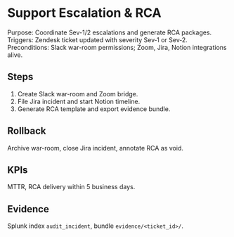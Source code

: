 # Support Escalation & RCA

Purpose: Coordinate Sev-1/2 escalations and generate RCA packages.
Triggers: Zendesk ticket updated with severity Sev‑1 or Sev‑2.
Preconditions: Slack war-room permissions; Zoom, Jira, Notion integrations alive.

## Steps

1. Create Slack war-room and Zoom bridge.
2. File Jira incident and start Notion timeline.
3. Generate RCA template and export evidence bundle.

## Rollback

Archive war-room, close Jira incident, annotate RCA as void.

## KPIs

MTTR, RCA delivery within 5 business days.

## Evidence

Splunk index `audit_incident`, bundle `evidence/<ticket_id>/`.
